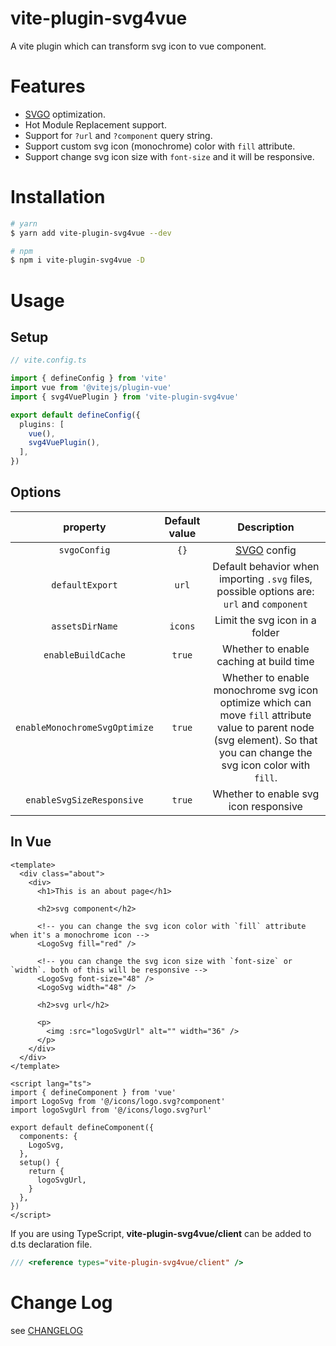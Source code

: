 # vite-plugin-svg4vue

A vite plugin which can transform svg icon to vue component.

# Features

- [SVGO](https://github.com/svg/svgo) optimization.
- Hot Module Replacement support.
- Support for `?url` and `?component` query string.
- Support custom svg icon (monochrome) color with `fill` attribute.
- Support change svg icon size with `font-size` and it will be responsive.

# Installation

```bash
# yarn
$ yarn add vite-plugin-svg4vue --dev

# npm
$ npm i vite-plugin-svg4vue -D
```

# Usage
## Setup

```ts
// vite.config.ts

import { defineConfig } from 'vite'
import vue from '@vitejs/plugin-vue'
import { svg4VuePlugin } from 'vite-plugin-svg4vue'

export default defineConfig({
  plugins: [
    vue(),
    svg4VuePlugin(),
  ],
})
```

## Options

| property | Default value | Description |
| :---: | :---: | :---: |
| `svgoConfig` | `{}` | [SVGO](https://github.com/svg/svgo) config |
| `defaultExport` | `url` | Default behavior when importing `.svg` files, possible options are: `url` and `component` |
| `assetsDirName` | `icons` | Limit the svg icon in a folder |
| `enableBuildCache` | `true` | Whether to enable caching at build time |
| `enableMonochromeSvgOptimize` | `true` | Whether to enable monochrome svg icon optimize which can move `fill` attribute value to parent node (svg element). So that you can change the svg icon color with `fill`. |
| `enableSvgSizeResponsive` | `true` | Whether to enable svg icon responsive  |


## In Vue

```vue
<template>
  <div class="about">
    <div>
      <h1>This is an about page</h1>

      <h2>svg component</h2>

      <!-- you can change the svg icon color with `fill` attribute when it's a monochrome icon -->
      <LogoSvg fill="red" />

      <!-- you can change the svg icon size with `font-size` or `width`. both of this will be responsive -->
      <LogoSvg font-size="48" />
      <LogoSvg width="48" />

      <h2>svg url</h2>

      <p>
        <img :src="logoSvgUrl" alt="" width="36" />
      </p>
    </div>
  </div>
</template>

<script lang="ts">
import { defineComponent } from 'vue'
import LogoSvg from '@/icons/logo.svg?component'
import logoSvgUrl from '@/icons/logo.svg?url'

export default defineComponent({
  components: {
    LogoSvg,
  },
  setup() {
    return {
      logoSvgUrl,
    }
  },
})
</script>
```

If you are using TypeScript, **vite-plugin-svg4vue/client** can be added to d.ts declaration file.

``` ts
/// <reference types="vite-plugin-svg4vue/client" />
```

# Change Log

see [CHANGELOG]('./CHANGELOG.md')